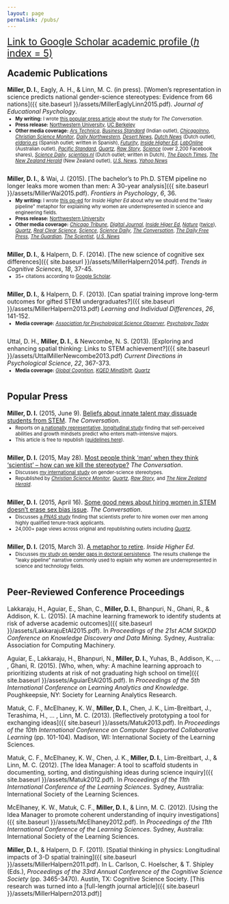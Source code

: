 ```yaml
---
layout: page
permalink: /pubs/
---
```


<div style="font-size: 1.6em;"><a target="_blank" href="https://scholar.google.com/citations?user=z8nFnRUAAAAJ&hl=en">Link to Google Scholar academic profile (<i>h</i> index = 5)</a></div>

<style> ul {position: relative; top: -12px; font-size: 0.8em;} </style>

<h2 style="margin-top: 1em;">Academic Publications</h2>

**Miller, D. I.**, Eagly, A. H., & Linn, M. C. (in press). [Women’s representation in science predicts national gender-science stereotypes: Evidence from 66 nations]({{ site.baseurl }}/assets/MillerEaglyLinn2015.pdf). _Journal of Educational Psychology_. 

* **My writing:** I wrote [this popular press article](https://theconversation.com/most-people-think-man-when-they-think-scientist-how-can-we-kill-the-stereotype-42393) about the study for _The Conversation_.
* **Press release:** [Northwestern University](http://www.northwestern.edu/newscenter/stories/2015/05/gender-science-stereotypes-persist-across-the-world.html), [UC Berkeley](http://newscenter.berkeley.edu/2015/06/02/u-s-in-middle-on-gender-science-stereotyping-list/)
* **Other media coverage:** [_Ars Technica_](http://arstechnica.com/science/2015/05/bias-against-women-in-science-persists-even-in-egalitarian-societies/), [_Business Standard_](http://www.business-standard.com/article/news-ians/gender-science-stereotype-strongest-in-holland-115051900492_1.html) (Indian outlet), [_ChicagoInno_](http://chicagoinno.streetwise.co/2015/05/26/guess-which-country-is-least-likely-to-associate-women-with-stem-fields/), [_Christian Science Monitor_](http://www.csmonitor.com/Technology/Breakthroughs-Voices/2015/0528/When-kids-hear-scientist-most-think-man.-How-can-we-end-this-stereotype), [_Daily Northwestern_](http://dailynorthwestern.com/2015/05/18/campus/stereotypes-associating-science-with-men-persist-around-the-world-study-shows/), [_Desert News_](http://national.deseretnews.com/article/4731/How-parents-can-help-their-daughters-find-a-career-in-science.html), [_Dutch News_](http://www.dutchnews.nl/news/archives/2015/05/the-dutch-consider-science-is-a-male-profession/) (Dutch outlet), [_eldario.es_](http://www.eldiario.es/sociedad/Holanda-Noruega-Suecia-machistas-cientificas_0_391261145.html) (Spanish outlet; written in Spanish), [_Futurity_](http://www.futurity.org/women-in-science-stereotypes-927882/), [_Inside Higher Ed_](https://www.insidehighered.com/quicktakes/2015/05/19/gender-stereotypes-and-science-around-world), [_LabOnline_](http://www.labonline.com.au/content/lab-business/news/largest-ever-study-into-gender-stereotypes-in-science-759159113) (Australian outlet), [_Pacific Standard_](http://www.psmag.com/health-and-behavior/when-it-comes-to-female-scientists-seeing-is-believing), [_Quartz_](http://qz.com/414869/in-2015-most-people-still-think-man-when-they-think-scientist/), [_Raw Story_](http://www.rawstory.com/2015/05/most-people-think-man-when-they-think-scientist-how-can-we-kill-the-stereotype/), [_Science_](http://news.sciencemag.org/social-sciences/2015/05/science-still-seen-male-profession-according-international-study-gender-bias) (over 2,200 Facebook shares), [_Science Daily_](http://www.sciencedaily.com/releases/2015/05/150518141915.htm), [_scientias.nl_](http://www.scientias.nl/de-wetenschapper-is-in-nederland-nog-steeds-een-man/) (Dutch outlet; written in Dutch), [_The Epoch Times_](http://www.theepochtimes.com/n3/1378203-netherlands-men-love-science-stereotype/), [_The New Zealand Herald_](http://www.nzherald.co.nz/lifestyle/news/article.cfm?c_id=6&objectid=11463443) (New Zealand outlet), [_U.S. News_](http://www.usnews.com/news/blogs/data-mine/2015/05/18/stem-gender-stereotypes-common-across-the-world), [_Yahoo News_](http://news.yahoo.com/gender-science-stereotype-strongest-holland-082246004.html)

**Miller, D. I.**, & Wai, J. (2015). [The bachelor’s to Ph.D. STEM pipeline no longer leaks more women than
men: A 30-year analysis]({{ site.baseurl }}/assets/MillerWai2015.pdf). _Frontiers in Psychology_, _6_, 36. 

* **My writing:** I wrote [this op-ed](https://www.insidehighered.com/views/2015/03/03/essay-calls-ending-leaky-pipeline-metaphor-when-discussing-women-science) for _Inside Higher Ed_ about why we should end the "leaky pipeline" metaphor for explaining why women are underrepresented in science and engineering fields.
* **Press release:** [Northwestern University](http://www.northwestern.edu/newscenter/stories/2015/02/think-again-about-gender-gap-in-science.html)
* **Other media coverage:** [_Chicago Tribune_](http://www.chicagotribune.com/bluesky/originals/chi-david-miller-northwestern-women-stem-bsi-20150217-story.html), [_Digital Journal_](http://www.digitaljournal.com/science/the-loss-of-women-from-science-has-slowed-down/article/427252), [_Inside Higer Ed_](https://www.insidehighered.com/news/2015/02/18/research-suggests-pipeline-science-talent-may-leak-men-and-women-same-rate), [_Nature_](http://www.nature.com/news/us-women-progress-to-phd-at-same-rate-as-men-1.16939) ([twice](http://www.nature.com/news/leading-scientists-favour-women-in-tenure-track-hiring-test-1.17322)), [_Quartz_](http://qz.com/385375/good-news-about-hiring-women-in-stem-but-its-not-enough/), [_Real Clear Science_](http://www.realclearscience.com/journal_club/2015/01/09/women_overcoming_bias_in_science_education_109019.html), [_Science_](http://sciencecareers.sciencemag.org/career_magazine/previous_issues/articles/2015_02_24/caredit.a1500052), [_Science Daily_](http://www.sciencedaily.com/releases/2015/02/150217162940.htm), [_The Conversation_](https://theconversation.com/some-good-news-about-hiring-women-in-stem-doesnt-erase-sex-bias-issue-40212), [_The Daily Free Press_](http://dailyfreepress.com/2015/02/26/women-in-stem-fields-call-for-engineering-earlier-interest/), [_The Guardian_](http://www.theguardian.com/higher-education-network/2015/feb/19/dont-be-fooled-by-the-closing-gender-gap-in-science-phds), [_The Scientist_](http://www.the-scientist.com/?articles.view/articleNo/42214/title/New-Look-at-the-Leaky-Pipeline/), [_U.S. News_](http://www.usnews.com/news/stem-solutions/articles/2015/02/17/report-no-leaky-pipeline-for-women-in-stem)

**Miller, D. I.**, & Halpern, D. F. (2014). [The new science of cognitive sex differences]({{ site.baseurl }}/assets/MillerHalpern2014.pdf). _Trends in Cognitive Sciences_, _18_, 37-45. 

* 35+ citations according to [Google Scholar](https://scholar.google.com/scholar?oi=bibs&hl=en&cites=14709471713279388069&as_sdt=5).

**Miller, D. I.**, & Halpern, D. F. (2013). [Can spatial training improve long-term outcomes for gifted STEM
undergraduates?]({{ site.baseurl }}/assets/MillerHalpern2013.pdf) _Learning and Individual Differences_, _26_, 141-152. 

* **Media coverage:** [_Association for Psychological Science Observer_](http://www.psychologicalscience.org/index.php/convention/longitudinal-impacts-of-3-d-spatial-training-among-gifted-stem-undergraduates.html), [_Psychology Today_](https://www.psychologytoday.com/blog/finding-the-next-einstein/201105/is-spatial-intelligence-essential-innovation-and-can-we)

Uttal, D. H., **Miller, D. I.**, & Newcombe, N. S. (2013). [Exploring and enhancing spatial thinking: Links to
STEM achievement?]({{ site.baseurl }}/assets/UttalMillerNewcombe2013.pdf) _Current Directions in Psychological Science_, _22_, 367-373. 

* **Media coverage:** [_Global Cognition_](http://www.globalcognition.org/head-smart/building-spatial-thinking-improves-stem-success/), [_KQED MindShift_](http://blogs.kqed.org/mindshift/2013/07/why-we-need-to-value-spatial-creativity/), [_Quartz_](http://qz.com/151131/standardized-tests-discriminate-against-the-next-einsteins-and-teslas/)

## Popular Press

**Miller, D. I.** (2015, June 9). [Beliefs about innate talent may dissuade students from STEM](https://theconversation.com/beliefs-about-innate-talent-may-dissuade-students-from-stem-42967). _The Conversation_. 

* Reports on [a nationally representative, longitudinal study](http://dx.doi.org/10.3389/fpsyg.2015.00530) finding that self-perceived abilities and growth mindsets predict who enters math-intensive majors. 
* This article is free to republish ([guidelines here](https://theconversation.com/us/republishing-guidelines)).

**Miller, D. I.** (2015, May 28). [Most people think ‘man’ when they think ‘scientist’ – how can we kill the stereotype?](https://theconversation.com/most-people-think-man-when-they-think-scientist-how-can-we-kill-the-stereotype-42393) _The Conversation_. 

* Discusses [my international study](http://d-miller.github.io/assets/MillerEaglyLinn2015.pdf) on gender-science stereotypes.
* Republished by [_Christian Science Monitor_](http://www.csmonitor.com/Technology/Breakthroughs-Voices/2015/0528/When-kids-hear-scientist-most-think-man.-How-can-we-end-this-stereotype), [_Quartz_](http://qz.com/414869/in-2015-most-people-still-think-man-when-they-think-scientist/), [_Raw Story_](http://www.rawstory.com/2015/05/most-people-think-man-when-they-think-scientist-how-can-we-kill-the-stereotype/), and [_The New Zealand Herald_](http://www.nzherald.co.nz/lifestyle/news/article.cfm?c_id=6&objectid=11463443).

**Miller, D. I.** (2015, April 16). [Some good news about hiring women in STEM doesn’t erase sex bias issue](https://theconversation.com/some-good-news-about-hiring-women-in-stem-doesnt-erase-sex-bias-issue-40212). _The Conversation_. 

* Discusses [a _PNAS_ study](http://dx.doi.org/10.1073/pnas.1418878112) finding that scientists prefer to hire women over men among highly qualified tenure-track applicants. 
* 24,000+ page views across original and republishing outlets including [_Quartz_](http://qz.com/385375/good-news-about-hiring-women-in-stem-but-its-not-enough/). 

**Miller, D. I.** (2015, March 3). [A metaphor to retire](https://www.insidehighered.com/views/2015/03/03/essay-calls-ending-leaky-pipeline-metaphor-when-discussing-women-science). _Inside Higher Ed_. 

* Discusses [my study on gender gaps in doctoral persistence](http://dx.doi.org/10.3389/fpsyg.2015.00037). The results challenge the "leaky pipeline" narrative commonly used to explain why women are underrepresented in science and technology fields. 

## Peer-Reviewed Conference Proceedings

Lakkaraju, H., Aguiar, E., Shan, C., **Miller, D. I.**, Bhanpuri, N., Ghani, R., & Addison, K. L. (2015). [A machine learning framework to identify students at risk of adverse academic outcomes]({{ site.baseurl }}/assets/LakkarajuEtAl2015.pdf). In _Proceedings of the 21st ACM SIGKDD Conference on Knowledge Discovery and Data Mining_. Sydney, Australia: Association for Computing Machinery.

Aguiar, E., Lakkaraju, H., Bhanpuri, N., **Miller, D. I.**, Yuhas, B., Addison, K., … , Ghani, R. (2015). [Who, when, why: A machine learning approach to prioritizing students at risk of not graduating high school on time]({{ site.baseurl }}/assets/AguiarEtAl2015.pdf). In _Proceedings of the 5th International Conference on Learning Analytics and Knowledge_. Poughkeepsie, NY: Society for Learning Analytics Research.

Matuk, C. F., McElhaney, K. W., **Miller, D. I.**, Chen, J. K., Lim-Breitbart, J., Terashima, H., … , Linn, M. C. (2013). [Reflectively prototyping a tool for exchanging ideas]({{ site.baseurl }}/assets/Matuk2013.pdf). In _Proceedings of the 10th International Conference on Computer Supported Collaborative Learning_ (pp. 101-104). Madison, WI: International Society of the Learning Sciences.

Matuk, C. F., McElhaney, K. W., Chen, J. K., **Miller, D. I.**, Lim-Breitbart, J., & Linn, M. C. (2012). [The Idea Manager: A tool to scaffold students in documenting, sorting, and distinguishing ideas during science inquiry]({{ site.baseurl }}/assets/Matuk2012.pdf). In _Proceedings of the 11th International Conference of the Learning Sciences_. Sydney, Australia: International Society of the Learning Sciences.

McElhaney, K. W., Matuk, C. F., **Miller, D. I.**, & Linn, M. C. (2012). [Using the Idea Manager to promote coherent understanding of inquiry investigations]({{ site.baseurl }}/assets/McElhaney2012.pdf). In _Proceedings of the 11th International Conference of the Learning Sciences_. Sydney, Australia: International Society of the Learning Sciences.

**Miller, D. I.**, & Halpern, D. F. (2011). [Spatial thinking in physics: Longitudinal impacts of 3-D spatial training]({{ site.baseurl }}/assets/MillerHalpern2011.pdf). In L. Carlson, C. Hoelscher, & T. Shipley (Eds.), _Proceedings of the 33rd Annual Conference of the Cognitive Science Society_ (pp. 3465-3470). Austin, TX: Cognitive Science Society. [This research was turned into a [full-length journal article]({{ site.baseurl }}/assets/MillerHalpern2013.pdf)]
